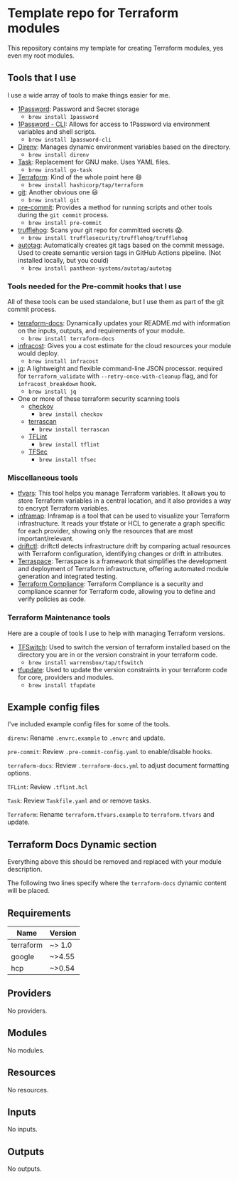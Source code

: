 # Template repo for Terraform modules

This repository contains my template for creating Terraform modules, yes even my
root modules.

## Tools that I use

I use a wide array of tools to make things easier for me.

- [1Password](https://1password.com/): Password and Secret storage
  - `brew install 1password`
- [1Password - CLI](https://1password.com/downloads/command-line/): Allows for
  access to 1Password via environment variables and shell scripts.
  - `brew install 1password-cli`
- [Direnv](https://direnv.net/): Manages dynamic environment variables based on
  the directory.
  - `brew install direnv`
- [Task](https://taskfile.dev/): Replacement for GNU make. Uses YAML files.
  - `brew install go-task`
- [Terraform](https://www.terraform.io/downloads.html): Kind of the whole point
  here 😄
  - `brew install hashicorp/tap/terraform`
- [git](https://git-scm.com/downloads): Another obvious one 😃
  - `brew install git`
- [pre-commit](https://pre-commit.com/): Provides a method for running scripts
  and other tools during the `git commit` process.
  - `brew install pre-commit`
- [trufflehog](https://github.com/trufflesecurity/trufflehog): Scans your git
  repo for committed secrets 😱.
  - `brew install trufflesecurity/trufflehog/trufflehog`
- [autotag](https://github.com/pantheon-systems/autotag): Automatically creates
  git tags based on the commit message. Used to create semantic version tags in
  GitHub Actions pipeline. (Not installed locally, but you could)
  - `brew install pantheon-systems/autotag/autotag`

### Tools needed for the Pre-commit hooks that I use

All of these tools can be used standalone, but I use them as part of the git
commit process.

- [terraform-docs](https://github.com/terraform-docs/terraform-docs):
  Dynamically updates your README.md with information on the inputs, outputs,
  and requirements of your module.
  - `brew install terraform-docs`
- [infracost](https://github.com/infracost/infracost): Gives you a cost estimate
  for the cloud resources your module would deploy.
  - `brew install infracost`
- [jq](https://github.com/stedolan/jq): A lightweight and flexible command-line
  JSON processor. required for `terraform_validate` with
  `--retry-once-with-cleanup` flag, and for `infracost_breakdown` hook.
  - `brew install jq`
- One or more of these terraform security scanning tools
  - [checkov](https://github.com/bridgecrewio/checkov)
    - `brew install checkov`
  - [terrascan](https://github.com/tenable/terrascan)
    - `brew install terrascan`
  - [TFLint](https://github.com/terraform-linters/tflint)
    - `brew install tflint`
  - [TFSec](https://tfsec.dev)
    - `brew install tfsec`

### Miscellaneous tools

- [tfvars](https://github.com/shihanng/tfvar): This tool helps you manage
  Terraform variables. It allows you to store Terraform variables in a central
  location, and it also provides a way to encrypt Terraform variables.
- [inframap](https://github.com/cycloidio/inframap): Inframap is a tool that can
  be used to visualize your Terraform infrastructure. It reads your tfstate or
  HCL to generate a graph specific for each provider, showing only the resources
  that are most important/relevant.
- [driftctl](https://github.com/cloudskiff/driftctl): driftctl detects
  infrastructure drift by comparing actual resources with Terraform
  configuration, identifying changes or drift in attributes.
- [Terraspace](https://github.com/boltops-tools/terraspace): Terraspace is a
  framework that simplifies the development and deployment of Terraform
  infrastructure, offering automated module generation and integrated testing.
- [Terraform Compliance](https://github.com/terraform-compliance/cli): Terraform
  Compliance is a security and compliance scanner for Terraform code, allowing
  you to define and verify policies as code.

### Terraform Maintenance tools

Here are a couple of tools I use to help with managing Terraform versions.

- [TFSwitch](https://tfswitch.warrensbox.com/): Used to switch the version of
  terraform installed based on the directory you are in or the version
  constraint in your terraform code.
  - `brew install warrensbox/tap/tfswitch`
- [tfupdate](https://github.com/minamijoyo/tfupdate): Used to update the version
  constraints in your terraform code for core, providers and modules.
  - `brew install tfupdate`

## Example config files

I've included example config files for some of the tools.

`direnv`: Rename `.envrc.example` to `.envrc` and update.

`pre-commit`: Review `.pre-commit-config.yaml` to enable/disable hooks.

`terraform-docs`: Review `.terraform-docs.yml` to adjust document formatting
options.

`TFLint`: Review `.tflint.hcl`

`Task`: Review `Taskfile.yaml` and or remove tasks.

`Terraform`: Rename `terraform.tfvars.example` to `terraform.tfvars` and update.

## Terraform Docs Dynamic section

Everything above this should be removed and replaced with your module
description.

The following two lines specify where the `terraform-docs` dynamic content will
be placed.

<!-- BEGINNING OF PRE-COMMIT-TERRAFORM DOCS HOOK -->

## Requirements

| Name      | Version |
| --------- | ------- |
| terraform | ~> 1.0  |
| google    | ~>4.55  |
| hcp       | ~>0.54  |

## Providers

No providers.

## Modules

No modules.

## Resources

No resources.

## Inputs

No inputs.

## Outputs

No outputs.

<!-- END OF PRE-COMMIT-TERRAFORM DOCS HOOK -->
